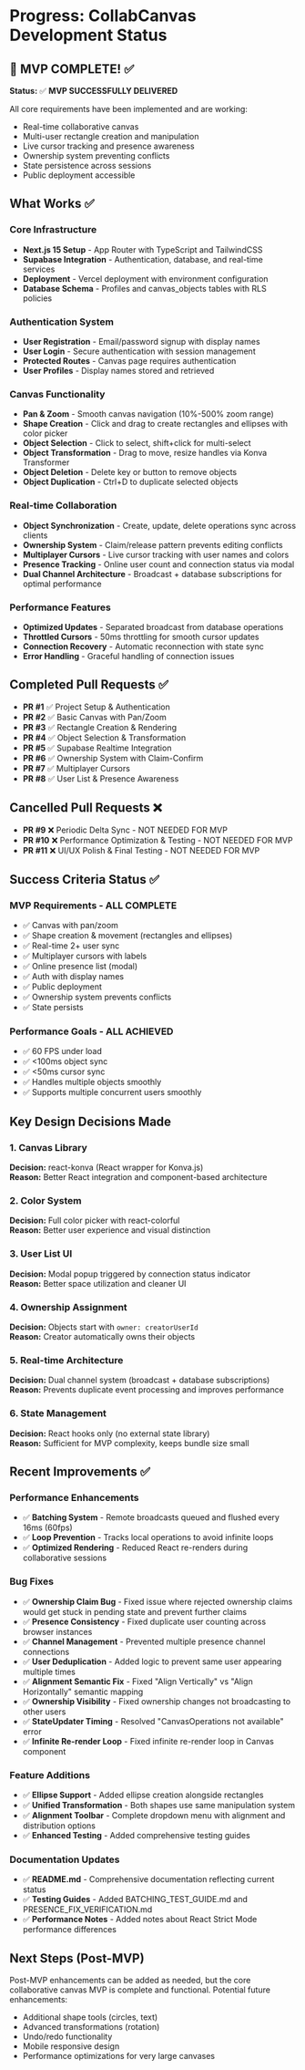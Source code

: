 # Progress: CollabCanvas Development Status

## 🎉 MVP COMPLETE! ✅

**Status:** ✅ **MVP SUCCESSFULLY DELIVERED**

All core requirements have been implemented and are working:

- Real-time collaborative canvas
- Multi-user rectangle creation and manipulation
- Live cursor tracking and presence awareness
- Ownership system preventing conflicts
- State persistence across sessions
- Public deployment accessible

## What Works ✅

### Core Infrastructure

- **Next.js 15 Setup** - App Router with TypeScript and TailwindCSS
- **Supabase Integration** - Authentication, database, and real-time services
- **Deployment** - Vercel deployment with environment configuration
- **Database Schema** - Profiles and canvas_objects tables with RLS policies

### Authentication System

- **User Registration** - Email/password signup with display names
- **User Login** - Secure authentication with session management
- **Protected Routes** - Canvas page requires authentication
- **User Profiles** - Display names stored and retrieved

### Canvas Functionality

- **Pan & Zoom** - Smooth canvas navigation (10%-500% zoom range)
- **Shape Creation** - Click and drag to create rectangles and ellipses with color picker
- **Object Selection** - Click to select, shift+click for multi-select
- **Object Transformation** - Drag to move, resize handles via Konva Transformer
- **Object Deletion** - Delete key or button to remove objects
- **Object Duplication** - Ctrl+D to duplicate selected objects

### Real-time Collaboration

- **Object Synchronization** - Create, update, delete operations sync across clients
- **Ownership System** - Claim/release pattern prevents editing conflicts
- **Multiplayer Cursors** - Live cursor tracking with user names and colors
- **Presence Tracking** - Online user count and connection status via modal
- **Dual Channel Architecture** - Broadcast + database subscriptions for optimal performance

### Performance Features

- **Optimized Updates** - Separated broadcast from database operations
- **Throttled Cursors** - 50ms throttling for smooth cursor updates
- **Connection Recovery** - Automatic reconnection with state sync
- **Error Handling** - Graceful handling of connection issues

## Completed Pull Requests ✅

- **PR #1** ✅ Project Setup & Authentication
- **PR #2** ✅ Basic Canvas with Pan/Zoom
- **PR #3** ✅ Rectangle Creation & Rendering
- **PR #4** ✅ Object Selection & Transformation
- **PR #5** ✅ Supabase Realtime Integration
- **PR #6** ✅ Ownership System with Claim-Confirm
- **PR #7** ✅ Multiplayer Cursors
- **PR #8** ✅ User List & Presence Awareness

## Cancelled Pull Requests ❌

- **PR #9** ❌ Periodic Delta Sync - NOT NEEDED FOR MVP
- **PR #10** ❌ Performance Optimization & Testing - NOT NEEDED FOR MVP
- **PR #11** ❌ UI/UX Polish & Final Testing - NOT NEEDED FOR MVP

## Success Criteria Status ✅

### MVP Requirements - ALL COMPLETE

- ✅ Canvas with pan/zoom
- ✅ Shape creation & movement (rectangles and ellipses)
- ✅ Real-time 2+ user sync
- ✅ Multiplayer cursors with labels
- ✅ Online presence list (modal)
- ✅ Auth with display names
- ✅ Public deployment
- ✅ Ownership system prevents conflicts
- ✅ State persists

### Performance Goals - ALL ACHIEVED

- ✅ 60 FPS under load
- ✅ <100ms object sync
- ✅ <50ms cursor sync
- ✅ Handles multiple objects smoothly
- ✅ Supports multiple concurrent users smoothly

## Key Design Decisions Made

### 1. Canvas Library

**Decision:** react-konva (React wrapper for Konva.js)  
**Reason:** Better React integration and component-based architecture

### 2. Color System

**Decision:** Full color picker with react-colorful  
**Reason:** Better user experience and visual distinction

### 3. User List UI

**Decision:** Modal popup triggered by connection status indicator  
**Reason:** Better space utilization and cleaner UI

### 4. Ownership Assignment

**Decision:** Objects start with `owner: creatorUserId`  
**Reason:** Creator automatically owns their objects

### 5. Real-time Architecture

**Decision:** Dual channel system (broadcast + database subscriptions)  
**Reason:** Prevents duplicate event processing and improves performance

### 6. State Management

**Decision:** React hooks only (no external state library)  
**Reason:** Sufficient for MVP complexity, keeps bundle size small

## Recent Improvements ✅

### Performance Enhancements

- ✅ **Batching System** - Remote broadcasts queued and flushed every 16ms (60fps)
- ✅ **Loop Prevention** - Tracks local operations to avoid infinite loops
- ✅ **Optimized Rendering** - Reduced React re-renders during collaborative sessions

### Bug Fixes

- ✅ **Ownership Claim Bug** - Fixed issue where rejected ownership claims would get stuck in pending state and prevent further claims
- ✅ **Presence Consistency** - Fixed duplicate user counting across browser instances
- ✅ **Channel Management** - Prevented multiple presence channel connections
- ✅ **User Deduplication** - Added logic to prevent same user appearing multiple times
- ✅ **Alignment Semantic Fix** - Fixed "Align Vertically" vs "Align Horizontally" semantic mapping
- ✅ **Ownership Visibility** - Fixed ownership changes not broadcasting to other users
- ✅ **StateUpdater Timing** - Resolved "CanvasOperations not available" error
- ✅ **Infinite Re-render Loop** - Fixed infinite re-render loop in Canvas component

### Feature Additions

- ✅ **Ellipse Support** - Added ellipse creation alongside rectangles
- ✅ **Unified Transformation** - Both shapes use same manipulation system
- ✅ **Alignment Toolbar** - Complete dropdown menu with alignment and distribution options
- ✅ **Enhanced Testing** - Added comprehensive testing guides

### Documentation Updates

- ✅ **README.md** - Comprehensive documentation reflecting current status
- ✅ **Testing Guides** - Added BATCHING_TEST_GUIDE.md and PRESENCE_FIX_VERIFICATION.md
- ✅ **Performance Notes** - Added notes about React Strict Mode performance differences

## Next Steps (Post-MVP)

Post-MVP enhancements can be added as needed, but the core collaborative canvas MVP is complete and functional. Potential future enhancements:

- Additional shape tools (circles, text)
- Advanced transformations (rotation)
- Undo/redo functionality
- Mobile responsive design
- Performance optimizations for very large canvases
